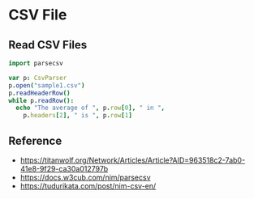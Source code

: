 # CSV File
## Read CSV Files
```nim
import parsecsv

var p: CsvParser
p.open("sample1.csv")
p.readHeaderRow()
while p.readRow():
  echo "The average of ", p.row[0], " in ", 
    p.headers[2], " is ", p.row[1]
```
## Reference

- https://titanwolf.org/Network/Articles/Article?AID=963518c2-7ab0-41e8-9f29-ca30a012797b
- https://docs.w3cub.com/nim/parsecsv
- https://tudurikata.com/post/nim-csv-en/